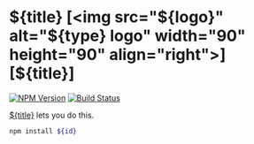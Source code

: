 # ${title} [<img src="${logo}" alt="${type} logo" width="90" height="90" align="right">][${title}]

[![NPM Version][npm-img]][npm-url]
[![Build Status][cli-img]][cli-url]

[${title}] lets you do this.

```bash
npm install ${id}
```

[npm-url]: https://www.npmjs.com/package/${id}
[npm-img]: https://img.shields.io/npm/v/${id}.svg
[cli-url]: https://travis-ci.org/${user}/${id}
[cli-img]: https://img.shields.io/travis/${user}/${id}.svg

[${title}]: https://github.com/${user}/${id}

